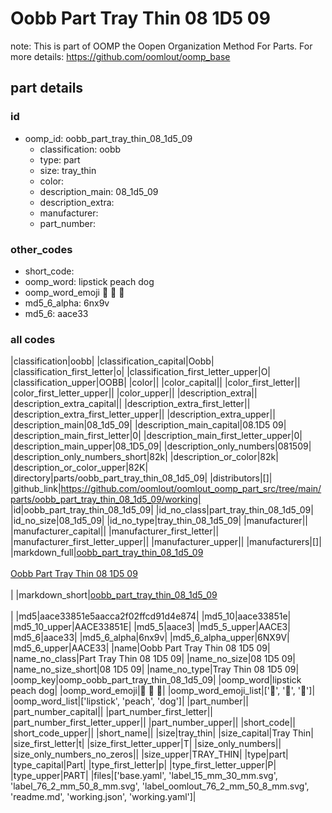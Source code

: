 # Oobb Part Tray Thin 08 1D5 09  

note: This is part of OOMP the Oopen Organization Method For Parts. For more details: https://github.com/oomlout/oomp_base

##  part details





### id
* oomp_id: oobb_part_tray_thin_08_1d5_09
  * classification: oobb
  * type: part
  * size: tray_thin
  * color: 
  * description_main: 08_1d5_09
  * description_extra: 
  * manufacturer: 
  * part_number: 

### other_codes
* short_code: 
* oomp_word: lipstick peach dog
* oomp_word_emoji :lipstick: :peach: :dog:
* md5_6_alpha: 6nx9v
* md5_6: aace33

### all codes 
|classification|oobb|
|classification_capital|Oobb|
|classification_first_letter|o|
|classification_first_letter_upper|O|
|classification_upper|OOBB|
|color||
|color_capital||
|color_first_letter||
|color_first_letter_upper||
|color_upper||
|description_extra||
|description_extra_capital||
|description_extra_first_letter||
|description_extra_first_letter_upper||
|description_extra_upper||
|description_main|08_1d5_09|
|description_main_capital|08.1D5 09|
|description_main_first_letter|0|
|description_main_first_letter_upper|0|
|description_main_upper|08_1D5_09|
|description_only_numbers|081509|
|description_only_numbers_short|82k|
|description_or_color|82k|
|description_or_color_upper|82K|
|directory|parts/oobb_part_tray_thin_08_1d5_09|
|distributors|[]|
|github_link|https://github.com/oomlout/oomlout_oomp_part_src/tree/main/parts/oobb_part_tray_thin_08_1d5_09/working|
|id|oobb_part_tray_thin_08_1d5_09|
|id_no_class|part_tray_thin_08_1d5_09|
|id_no_size|08_1d5_09|
|id_no_type|tray_thin_08_1d5_09|
|manufacturer||
|manufacturer_capital||
|manufacturer_first_letter||
|manufacturer_first_letter_upper||
|manufacturer_upper||
|manufacturers|[]|
|markdown_full|[oobb_part_tray_thin_08_1d5_09](https://github.com/oomlout/oomlout_oomp_part_src/tree/main/parts/oobb_part_tray_thin_08_1d5_09/working)<br>[](https://github.com/oomlout/oomlout_oomp_part_src/tree/main/parts/oobb_part_tray_thin_08_1d5_09/working)<br>[Oobb Part Tray Thin 08 1D5 09](https://github.com/oomlout/oomlout_oomp_part_src/tree/main/parts/oobb_part_tray_thin_08_1d5_09/working)<br><br>|
|markdown_short|[oobb_part_tray_thin_08_1d5_09](https://github.com/oomlout/oomlout_oomp_part_src/tree/main/parts/oobb_part_tray_thin_08_1d5_09/working)<br><br>|
|md5|aace33851e5aacca2f02ffcd91d4e874|
|md5_10|aace33851e|
|md5_10_upper|AACE33851E|
|md5_5|aace3|
|md5_5_upper|AACE3|
|md5_6|aace33|
|md5_6_alpha|6nx9v|
|md5_6_alpha_upper|6NX9V|
|md5_6_upper|AACE33|
|name|Oobb Part Tray Thin 08 1D5 09|
|name_no_class|Part Tray Thin 08 1D5 09|
|name_no_size|08 1D5 09|
|name_no_size_short|08 1D5 09|
|name_no_type|Tray Thin 08 1D5 09|
|oomp_key|oomp_oobb_part_tray_thin_08_1d5_09|
|oomp_word|lipstick peach dog|
|oomp_word_emoji|:lipstick: :peach: :dog:|
|oomp_word_emoji_list|[':lipstick:', ':peach:', ':dog:']|
|oomp_word_list|['lipstick', 'peach', 'dog']|
|part_number||
|part_number_capital||
|part_number_first_letter||
|part_number_first_letter_upper||
|part_number_upper||
|short_code||
|short_code_upper||
|short_name||
|size|tray_thin|
|size_capital|Tray Thin|
|size_first_letter|t|
|size_first_letter_upper|T|
|size_only_numbers||
|size_only_numbers_no_zeros||
|size_upper|TRAY_THIN|
|type|part|
|type_capital|Part|
|type_first_letter|p|
|type_first_letter_upper|P|
|type_upper|PART|
|files|['base.yaml', 'label_15_mm_30_mm.svg', 'label_76_2_mm_50_8_mm.svg', 'label_oomlout_76_2_mm_50_8_mm.svg', 'readme.md', 'working.json', 'working.yaml']|

